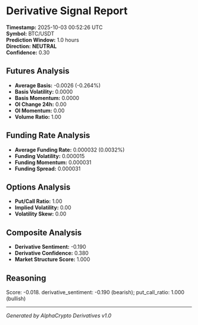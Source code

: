# Derivative Signal Report

**Timestamp:** 2025-10-03 00:52:26 UTC  
**Symbol:** BTC/USDT  
**Prediction Window:** 1.0 hours  
**Direction:** **NEUTRAL**  
**Confidence:** 0.30

## Futures Analysis
- **Average Basis:** -0.0026 (-0.264%)
- **Basis Volatility:** 0.0000
- **Basis Momentum:** 0.0000
- **OI Change 24h:** 0.00
- **OI Momentum:** 0.00
- **Volume Ratio:** 1.00

## Funding Rate Analysis
- **Average Funding Rate:** 0.000032 (0.0032%)
- **Funding Volatility:** 0.000015
- **Funding Momentum:** 0.000031
- **Funding Spread:** 0.000031

## Options Analysis
- **Put/Call Ratio:** 1.00
- **Implied Volatility:** 0.00
- **Volatility Skew:** 0.00

## Composite Analysis
- **Derivative Sentiment:** -0.190
- **Derivative Confidence:** 0.380
- **Market Structure Score:** 1.000

## Reasoning
Score: -0.018. derivative_sentiment: -0.190 (bearish); put_call_ratio: 1.000 (bullish)

---
*Generated by AlphaCrypto Derivatives v1.0*
